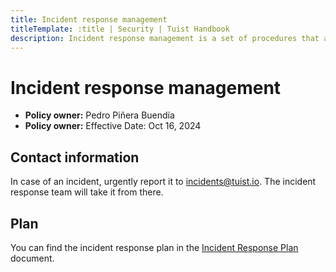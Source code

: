 ```yaml
---
title: Incident response management
titleTemplate: :title | Security | Tuist Handbook
description: Incident response management is a set of procedures that an organization follows when an incident occurs. The goal is to minimize the damage and reduce recovery time and costs.
---
```


# Incident response management

- **Policy owner:** Pedro Piñera Buendía
- **Policy owner:** Effective Date: Oct 16, 2024

## Contact information

In case of an incident, urgently report it to [incidents@tuist.io](mailto:incidents@tuist.io). The incident response team will take it from there.

## Plan

You can find the incident response plan in the [Incident Response Plan](/pdfs/incident-response-plan-bsi.pdf) document.
